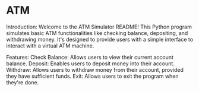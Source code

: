 # ATM
Introduction:
Welcome to the ATM Simulator README! This Python program simulates basic ATM functionalities like checking balance, depositing, and withdrawing money.
It's designed to provide users with a simple interface to interact with a virtual ATM machine.

Features:
Check Balance: Allows users to view their current account balance.
Deposit: Enables users to deposit money into their account.
Withdraw: Allows users to withdraw money from their account, provided they have sufficient funds.
Exit: Allows users to exit the program when they're done.

